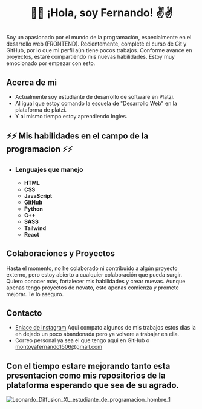 # <p align="center">🤞😎 ¡Hola, soy Fernando! ✌️✌️</p>
Soy un apasionado por el mundo de la programación, especialmente en el desarrollo web (FRONTEND). Recientemente, completé el curso de Git y GitHub, por lo que mi perfil aún tiene pocos trabajos. Conforme avance en proyectos, estaré compartiendo mis nuevas habilidades. Estoy muy emocionado por empezar con esto.

## Acerca de mi
- Actualmente soy estudiante de desarrollo de software en Platzi.
- Al igual que estoy comando la escuela de "Desarrollo Web" en la plataforma de platzi.
- Y al mismo tiempo estoy aprendiendo Ingles.

## ⚡⚡ Mis habilidades en el campo de la programacion ⚡⚡
- ### Lenguajes que manejo
  - __HTML__
  - __CSS__
  - __JavaScript__
  - __GitHub__
  - __Python__
  - __C++__
  - __SASS__
  - __Tailwind__
  - __React__

## Colaboraciones y Proyectos
Hasta el momento, no he colaborado ni contribuido a algún proyecto externo, pero estoy abierto a cualquier colaboración que pueda surgir. Quiero conocer más, fortalecer mis habilidades y crear nuevas. Aunque apenas tengo proyectos de novato, esto apenas comienza y promete mejorar. Te lo aseguro.

## Contacto
- [Enlace de instagram](https://www.instagram.com/) Aqui compato algunos de mis trabajos estos dias la eh dejado un poco abandonada pero ya volvere a trabajar en ella.
- Correo personal ya sea el que tengo aqui en GitHub o montoyafernando1506@gmail.com

## Con el tiempo estare mejorando tanto esta presentacion como mis repositorios de la plataforma esperando que sea de su agrado.
![Leonardo_Diffusion_XL_estudiante_de_programacion_hombre_1](https://github.com/FernandoMOGA/FernandoMOGA/assets/147009070/3fe9dac5-6268-447f-a27d-e4473ab415b5)
